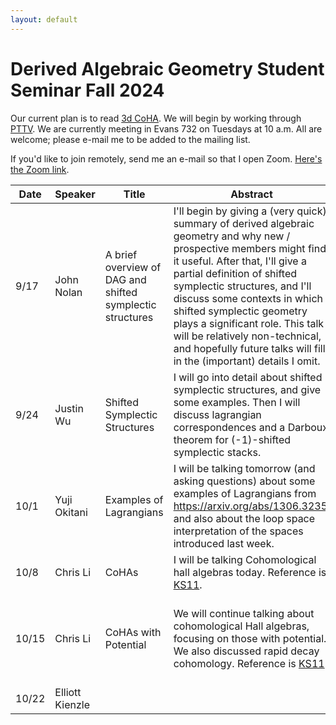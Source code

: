 ```yaml
---
layout: default
---
```


# Derived Algebraic Geometry Student Seminar Fall 2024

Our current plan is to read [3d CoHA](https://arxiv.org/abs/2406.12838). We will begin by working through [PTTV](https://arxiv.org/abs/1111.3209). We are currently meeting in Evans 732 on Tuesdays at 10 a.m. All are welcome; please e-mail me to be added to the mailing list.

If you'd like to join remotely, send me an e-mail so that I open Zoom. [Here's the Zoom link](https://berkeley.zoom.us/j/8271009900).

| Date    | Speaker | Title | Abstract|Notes|
| -------- | ------- | -------| ------|----|
| 9/17  | John Nolan | A brief overview of DAG and shifted symplectic structures| I'll begin by giving a (very quick) summary of derived algebraic geometry and why new / prospective members might find it useful. After that, I'll give a partial definition of shifted symplectic structures, and I'll discuss some contexts in which shifted symplectic geometry plays a significant role. This talk will be relatively non-technical, and hopefully future talks will fill in the (important) details I omit.|[PDF](https://jacoberl.github.io/assets/dag-seminar/DAG%20Sep%2017%2C%202024.pdf)
|9/24 | Justin Wu | Shifted Symplectic Structures| I will go into detail about shifted symplectic structures, and give some examples. Then I will discuss lagrangian correspondences and a Darboux theorem for (-1)-shifted symplectic stacks.| |
| 10/1 | Yuji Okitani | Examples of Lagrangians | I will be talking tomorrow (and asking questions) about some examples of Lagrangians from https://arxiv.org/abs/1306.3235, and also about the loop space interpretation of the spaces introduced last week.| |
|10/8 | Chris Li | CoHAs| I will be talking Cohomological hall algebras today. Reference is [KS11](https://arxiv.org/abs/1006.2706).| |
|10/15 | Chris Li | CoHAs with Potential| We will continue talking about cohomological Hall algebras, focusing on those with potential. We also discussed rapid decay cohomology. Reference is [KS11](https://arxiv.org/abs/1006.2706).| [PDF](https://jacoberl.github.io/assets/dag-seminar/DAG%20CoHA.pdf); [Board Photo 1](https://jacoberl.github.io/assets/dag-seminar/IMG_20241015_112846911.jpg); [Board Photo 2](https://jacoberl.github.io/assets/dag-seminar/IMG_20241015_112900704.jpg)|
|10/22 | Elliott Kienzle | |  | |

